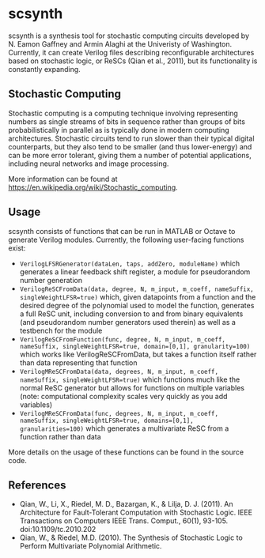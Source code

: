 # scsynth
scsynth is a synthesis tool for stochastic computing circuits developed by N. Eamon Gaffney and Armin Alaghi at the Univeristy of Washington. Currently, it can create Verilog files describing reconfigurable architectures based on stochastic logic, or ReSCs (Qian et al., 2011), but its functionality is constantly expanding.

## Stochastic Computing
Stochastic computing is a computing technique involving representing numbers as single streams of bits in sequence rather than groups of bits probabilistically in parallel as is typically done in modern computing architectures. Stochastic circuits tend to run slower than their typical digital counterparts, but they also tend to be smaller (and thus lower-energy) and can be more error tolerant, giving them a number of potential applications, including neural networks and image processing.

More information can be found at https://en.wikipedia.org/wiki/Stochastic_computing.

## Usage
scsynth consists of functions that can be run in MATLAB or Octave to generate Verilog modules. Currently, the following user-facing functions exist:
* `VerilogLFSRGenerator(dataLen, taps, addZero, moduleName)` which generates a linear feedback shift register, a module for pseudorandom number generation
* `VerilogReSCFromData(data, degree, N, m_input, m_coeff, nameSuffix, singleWeightLFSR=true)` which, given datapoints from a function and the desired degree of the polynomial used to model the function, generates a full ReSC unit, including conversion to and from binary equivalents (and pseudorandom number generators used therein) as well as a testbench for the module
* `VerilogReSCFromFunction(func, degree, N, m_input, m_coeff, nameSuffix, singleWeightLFSR=true, domain=[0,1], granularity=100)` which works like VerilogReSCFromData, but takes a function itself rather than data representing that function 
* `VerilogMReSCFromData(data, degrees, N, m_input, m_coeff, nameSuffix, singleWeightLFSR=true)` which functions much like the normal ReSC generator but allows for functions on multiple variables (note: computational complexity scales very quickly as you add variables)
* `VerilogMReSCFromData(func, degrees, N, m_input, m_coeff, nameSuffix, singleWeightLFSR=true, domains=[0,1], granularities=100)` which generates a multivariate ReSC from a function rather than data

More details on the usage of these functions can be found in the source code.

## References
* Qian, W., Li, X., Riedel, M. D., Bazargan, K., & Lilja, D. J. (2011). An Architecture for Fault-Tolerant Computation with Stochastic Logic. IEEE Transactions on Computers IEEE Trans. Comput., 60(1), 93-105. doi:10.1109/tc.2010.202
* Qian, W., & Riedel, M.D. (2010). The Synthesis of Stochastic Logic to Perform Multivariate Polynomial Arithmetic.
